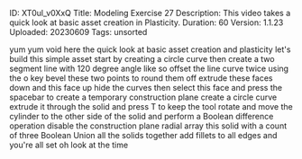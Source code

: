 ID: XT0ul_v0XxQ
Title: Modeling Exercise 27
Description: This video takes a quick look at basic asset creation in Plasticity.
Duration: 60
Version: 1.1.23
Uploaded: 20230609
Tags: unsorted

yum yum void here the quick look at
basic asset creation and plasticity
let's build this simple asset start by
creating a circle curve then create a
two segment line with 120 degree angle
like so offset the line curve twice
using the o key
bevel these two points to round them off
extrude these faces down
and this face up
hide the curves then select this face
and press the spacebar to create a
temporary construction plane create a
circle curve extrude it through the
solid and press T to keep the tool
rotate and move the cylinder to the
other side of the solid and perform a
Boolean difference operation
disable the construction plane radial
array this solid with a count of three
Boolean Union all the solids together
add fillets to all edges and you're all
set oh look at the time
